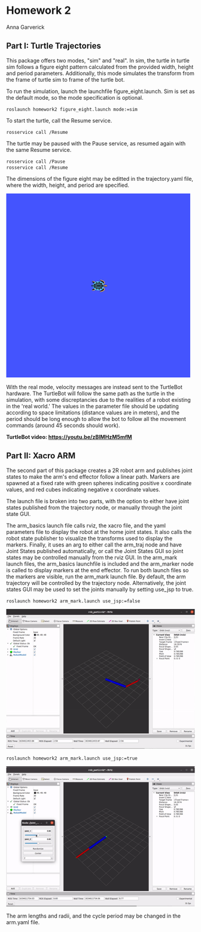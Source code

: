 
<h1>Homework 2</h1>
<p>Anna Garverick</p>

<h2>Part I: Turtle Trajectories</h2>


This package offers two modes, "sim" and "real". In sim, the turtle in turtle sim follows a figure eight pattern calculated from the provided width, height and period parameters. Additionally, this mode simulates the transform from the frame of turtle sim to frame of the turtle bot. 

To run the simulation, launch the launchfile figure_eight.launch. Sim is set as the default mode, so the mode specification is optional. 

    roslaunch homework2 figure_eight.launch mode:=sim
    
To start the turtle, call the Resume service.    
    
    rosservice call /Resume

The turtle may be paused with the Pause service, as resumed again with the same Resume service.
    
    rosservice call /Pause
    rosservice call /Resume

The dimensions of the figure eight may be editted in the trajectory.yaml file, where the width, height, and period are specified. 

![Figure-Eight Gif](figure8.gif)

With the real mode, velocity messages are instead sent to the TurtleBot hardware. The TurtleBot will follow the same path as the turtle in the simulation, with some discreptancies due to the realities of a robot existing in the 'real world.' The values in the parameter file should be updating according to space limitations (distance values are in meters), and the period should be long enough to allow the bot to follow all the movement commands (around 45 seconds should work).  

**TurtleBot video: 
https://youtu.be/zBIMHzM5mfM**

<h2>Part II: Xacro ARM</h2>

The second part of this package creates a 2R robot arm and publishes joint states to make the arm's end effector follow a linear path. Markers are spawned at a fixed rate with green spheres indicating positive x coordinate values, and red cubes indicating negative x coordinate values.

The launch file is broken into two parts, with the option to either have joint states published from the trajectory node, or manually through the joint state GUI. 

The arm_basics launch file calls rviz, the xacro file, and the yaml parameters file to display the robot at the home joint states. It also calls the robot state publisher to visualize the transforms used to display the markers. Finally, it uses an arg to either call the arm_traj node and have Joint States published automatically, or call the Joint States GUI so joint states may be controlled manually from the rviz GUI. In the arm_mark launch files, the arm_basics launchfile is included and the arm_marker node is called to display markers at the end effector. To run both launch files so the markers are visible, run the arm_mark launch file. By default, the arm trajectory will be controlled by the trajectory node. Alternatively, the joint states GUI may be used to set the joints manually by setting use_jsp to true.

    roslaunch homework2 arm_mark.launch use_jsp:=false
![arm_traj Node](arm_trajectory.gif)

    roslaunch homework2 arm_mark.launch use_jsp:=true

![Joint States GUI](JointStatesGUI.gif)

The arm lengths and radii, and the cycle period may be changed in the arm.yaml file.


